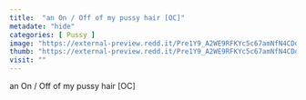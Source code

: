 ```yaml
---
title:  "an On / Off of my pussy hair [OC]"
metadate: "hide"
categories: [ Pussy ]
image: "https://external-preview.redd.it/Pre1Y9_A2WE9RFKYc5c67amNfN4CDdXMpAxhh5UylLo.jpg?auto=webp&s=5684704f33d7672032f2c65c1f7b58ecf3a048cb"
thumb: "https://external-preview.redd.it/Pre1Y9_A2WE9RFKYc5c67amNfN4CDdXMpAxhh5UylLo.jpg?width=1080&crop=smart&auto=webp&s=a8e9fd4ffcd0f5c7878b3df0db031fe75a65177d"
visit: ""
---
```

an On / Off of my pussy hair [OC]
